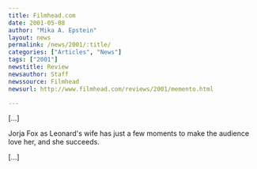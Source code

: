 ```yaml
---
title: Filmhead.com
date: 2001-05-08
author: "Mika A. Epstein"
layout: news
permalink: /news/2001/:title/
categories: ["Articles", "News"]
tags: ["2001"]
newstitle: Review
newsauthor: Staff
newssource: Filmhead
newsurl: http://www.filmhead.com/reviews/2001/memento.html

---
```

[...]

Jorja Fox as Leonard's wife has just a few moments to make the audience love her, and she succeeds.

[...]

